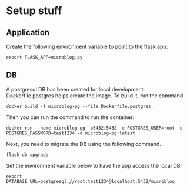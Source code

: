 # Setup stuff

## Application

Create the following environment variable to point to the flask app:

`export FLASK_APP=microblog.py`

## DB
A postgresql DB has been created for local development.  Dockerfile.postgres helps create the image.  To build it, run the command:

`docker build -t microblog-pg --file Dockerfile.postgres .`

Then you can run the command to run the container:

`docker run --name microblog-pg -p5432:5432 -e POSTGRES_USER=root -e POSTGRES_PASSWORD=test1234 -d microblog-pg:latest`

Next, you need to migrate the DB using the following command.

`flask db upgrade`

Set the environment variable below to have the app access the local DB:

`export DATABASE_URL=postgresql://root:test1234@localhost:5432/microblog`